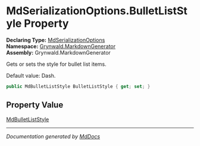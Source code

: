﻿<!--  
  <auto-generated>   
    The contents of this file were generated by a tool.  
    Changes to this file may be list if the file is regenerated  
  </auto-generated>   
-->

# MdSerializationOptions.BulletListStyle Property

**Declaring Type:** [MdSerializationOptions](../index.md)  
**Namespace:** [Grynwald.MarkdownGenerator](../../index.md)  
**Assembly:** Grynwald.MarkdownGenerator

Gets or sets the style for bullet list items.

Default value: Dash.

```csharp
public MdBulletListStyle BulletListStyle { get; set; }
```

## Property Value

[MdBulletListStyle](../../MdBulletListStyle/index.md)

___

*Documentation generated by [MdDocs](https://github.com/ap0llo/mddocs)*
